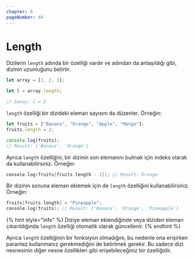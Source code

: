 ```yaml
---
chapter: 6
pageNumber: 44  
---
```


# Length

Dizilerin `length` adında bir özelliği vardır ve adından da anlaşıldığı gibi, dizinin uzunluğunu belirtir.

```javascript
let array = [1, 2, 3];

let l = array.length;

// Sonuç: l = 3
```

`length` özelliği bir dizideki eleman sayısını da düzenler. Örneğin:

```javascript
let fruits = ["Banana", "Orange", "Apple", "Mango"];
fruits.length = 2;

console.log(fruits);
// Result: ['Banana', 'Orange']
```

Ayrıca `length` özelliğini, bir dizinin son elemanını bulmak için indeks olarak da kullanabilirsiniz. Örneğin:

```c
console.log(fruits[fruits.length - 1]); // Result: Orange
```

Bir dizinin sonuna eleman eklemek için de `length` özelliğini kullanabilirsiniz. Örneğin:

```c
fruits[fruits.length] = "Pineapple";
console.log(fruits); // Result: ['Banana', 'Orange', 'Pineapple']
```

{% hint style="info" %}
Diziye eleman eklendiğinde veya diziden eleman çıkarıldığında `length` özelliği otomatik olarak güncellenir.
{% endhint %}

Ayrıca `length` özelliğinin bir fonksiyon olmadığını, bu nedenle ona erişirken parantez kullanmanız gerekmediğini de belirtmek gerekir. Bu sadece dizi nesnesinin diğer nesne özellikleri gibi erişebileceğiniz bir özelliğidir.
